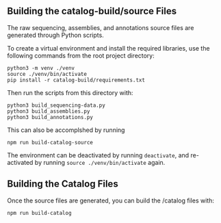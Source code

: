 

## Building the catalog-build/source Files

The raw sequencing, assemblies, and annotations source files are generated through Python scripts.

To create a virtual environment and install the required libraries, use the following commands from the root project directory:

```shell
python3 -m venv ./venv
source ./venv/bin/activate
pip install -r catalog-build/requirements.txt
```

Then run the scripts from this directory with:
```shell
python3 build_sequencing-data.py
python3 build_assemblies.py
python3 build_annotations.py
```


This can also be accomplshed by running
```shell
npm run build-catalog-source
```

The environment can be deactivated by running `deactivate`, and re-activated by running `source ./venv/bin/activate`
again.

## Building the Catalog Files

Once the source files are generated, you can build the /catalog files with:

```shell
npm run build-catalog
```


